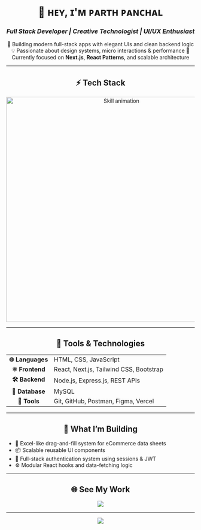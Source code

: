 <!-- HEADER -->
<h1 align="center">🌌 ʜᴇʏ, ɪ'ᴍ ᴘᴀʀᴛʜ ᴘᴀɴᴄʜᴀʟ</h1>
<h3 align="center"><i>Full Stack Developer | Creative Technologist | UI/UX Enthusiast</i></h3>

<p align="center">
  🚀 Building modern full-stack apps with elegant UIs and clean backend logic  
  💡 Passionate about design systems, micro interactions & performance  
  🧠 Currently focused on <b>Next.js</b>, <b>React Patterns</b>, and scalable architecture  
</p>

---

<!-- SKILLS ANIMATION -->
<h2 align="center">⚡ Tech Stack</h2>
<p align="center">
  <img src="./Skills_Animation_White.gif" alt="Skill animation" width="600" />
</p>

---

<!-- STACK CARDS -->
<h2 align="center">🧰 Tools & Technologies</h2>

<div align="center">

<table>
<tr>
  <td align="center"><b>🌐 Languages</b></td>
  <td>HTML, CSS, JavaScript</td>
</tr>
<tr>
  <td align="center"><b>⚛️ Frontend</b></td>
  <td>React, Next.js, Tailwind CSS, Bootstrap</td>
</tr>
<tr>
  <td align="center"><b>🛠 Backend</b></td>
  <td>Node.js, Express.js, REST APIs</td>
</tr>
<tr>
  <td align="center"><b>💾 Database</b></td>
  <td>MySQL</td>
</tr>
<tr>
  <td align="center"><b>🔧 Tools</b></td>
  <td>Git, GitHub, Postman, Figma, Vercel</td>
</tr>
</table>

</div>

---

<!-- CURRENT WORK -->
<h2 align="center">🚧 What I’m Building</h2>

<ul>
  <li>🔄 Excel-like drag-and-fill system for eCommerce data sheets</li>
  <li>📦 Scalable reusable UI components</li>
  <li>🧩 Full-stack authentication system using sessions & JWT</li>
  <li>⚙️ Modular React hooks and data-fetching logic</li>
</ul>

---

<!-- PORTFOLIO -->
<h2 align="center">🌐 See My Work</h2>

<p align="center">
  <a href="https://your-portfolio-link.com" target="_blank">
    <img src="https://img.shields.io/badge/PORTFOLIO-VIEW%20HERE-ff00ff?style=for-the-badge&logo=vercel&logoColor=white" />
  </a>
</p>

---

<!-- FOOTER -->
<p align="center">
  <img src="https://capsule-render.vercel.app/api?type=waving&color=0:441350,100:ff00ff&height=70&section=footer"/>
</p>
